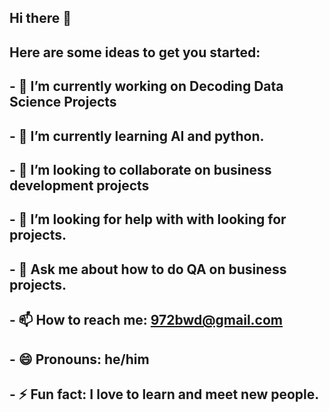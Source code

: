 ## Hi there 👋
## Here are some ideas to get you started:

## - 🔭 I’m currently working on Decoding Data Science Projects
## - 🌱 I’m currently learning AI and python.
## - 👯 I’m looking to collaborate on business development projects
## - 🤔 I’m looking for help with with looking for projects.
## - 💬 Ask me about how to do QA on business projects.
## - 📫 How to reach me: 972bwd@gmail.com
## - 😄 Pronouns: he/him
## - ⚡ Fun fact: I love to learn and meet new people.
##
<!--
 **972bwd/972bwd** is a ✨ _special_ ✨ repository because its `README.md` (this file) appears on your GitHub profile. >


